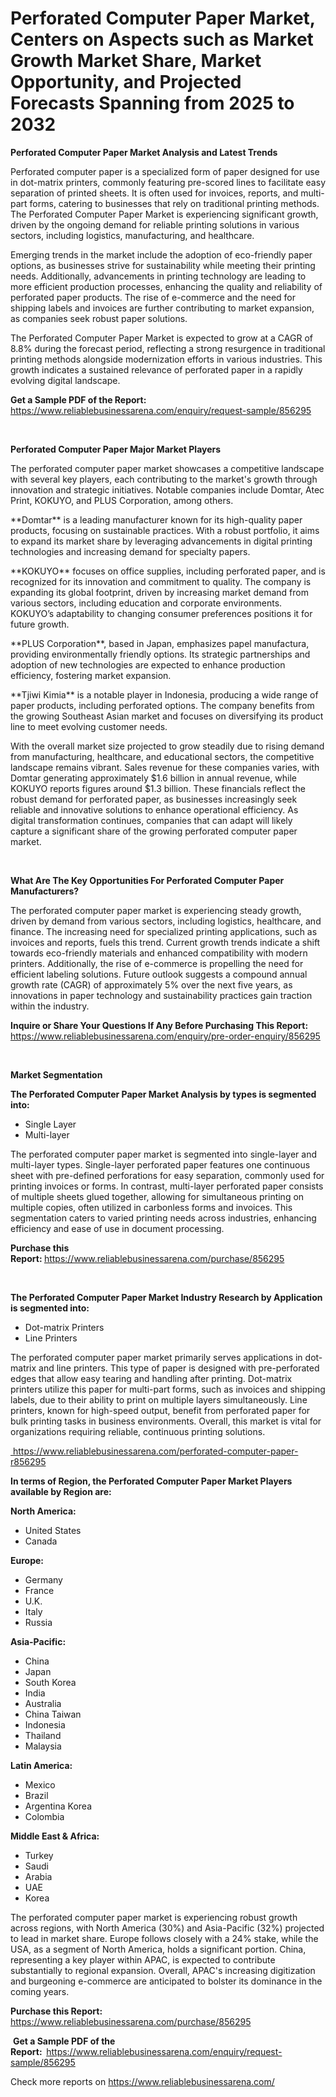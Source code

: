 <p><h1>Perforated Computer Paper Market, Centers on Aspects such as Market Growth Market Share, Market Opportunity, and Projected Forecasts Spanning from 2025 to 2032</h1></p><p><strong>Perforated Computer Paper Market Analysis and Latest Trends</strong></p>
<p><p>Perforated computer paper is a specialized form of paper designed for use in dot-matrix printers, commonly featuring pre-scored lines to facilitate easy separation of printed sheets. It is often used for invoices, reports, and multi-part forms, catering to businesses that rely on traditional printing methods. The Perforated Computer Paper Market is experiencing significant growth, driven by the ongoing demand for reliable printing solutions in various sectors, including logistics, manufacturing, and healthcare.</p><p>Emerging trends in the market include the adoption of eco-friendly paper options, as businesses strive for sustainability while meeting their printing needs. Additionally, advancements in printing technology are leading to more efficient production processes, enhancing the quality and reliability of perforated paper products. The rise of e-commerce and the need for shipping labels and invoices are further contributing to market expansion, as companies seek robust paper solutions.</p><p>The Perforated Computer Paper Market is expected to grow at a CAGR of 8.8% during the forecast period, reflecting a strong resurgence in traditional printing methods alongside modernization efforts in various industries. This growth indicates a sustained relevance of perforated paper in a rapidly evolving digital landscape.</p></p>
<p><strong>Get a Sample PDF of the Report:&nbsp;</strong> <a href="https://www.reliablebusinessarena.com/enquiry/request-sample/856295?utm_campaign=1912&utm_medium=2&utm_source=Github&utm_content=ia&utm_term=06022025&utm_id=perforated-computer-paper">https://www.reliablebusinessarena.com/enquiry/request-sample/856295</a></p>
<p>&nbsp;</p>
<p><strong>Perforated Computer Paper Major Market Players</strong></p>
<p><p>The perforated computer paper market showcases a competitive landscape with several key players, each contributing to the market's growth through innovation and strategic initiatives. Notable companies include Domtar, Atec Print, KOKUYO, and PLUS Corporation, among others.</p><p>**Domtar** is a leading manufacturer known for its high-quality paper products, focusing on sustainable practices. With a robust portfolio, it aims to expand its market share by leveraging advancements in digital printing technologies and increasing demand for specialty papers.</p><p>**KOKUYO** focuses on office supplies, including perforated paper, and is recognized for its innovation and commitment to quality. The company is expanding its global footprint, driven by increasing market demand from various sectors, including education and corporate environments. KOKUYO’s adaptability to changing consumer preferences positions it for future growth.</p><p>**PLUS Corporation**, based in Japan, emphasizes papel manufactura, providing environmentally friendly options. Its strategic partnerships and adoption of new technologies are expected to enhance production efficiency, fostering market expansion.</p><p>**Tjiwi Kimia** is a notable player in Indonesia, producing a wide range of paper products, including perforated options. The company benefits from the growing Southeast Asian market and focuses on diversifying its product line to meet evolving customer needs.</p><p>With the overall market size projected to grow steadily due to rising demand from manufacturing, healthcare, and educational sectors, the competitive landscape remains vibrant. Sales revenue for these companies varies, with Domtar generating approximately $1.6 billion in annual revenue, while KOKUYO reports figures around $1.3 billion. These financials reflect the robust demand for perforated paper, as businesses increasingly seek reliable and innovative solutions to enhance operational efficiency. As digital transformation continues, companies that can adapt will likely capture a significant share of the growing perforated computer paper market.</p></p>
<p>&nbsp;</p>
<p><strong>What Are The Key Opportunities For Perforated Computer Paper Manufacturers?</strong></p>
<p><p>The perforated computer paper market is experiencing steady growth, driven by demand from various sectors, including logistics, healthcare, and finance. The increasing need for specialized printing applications, such as invoices and reports, fuels this trend. Current growth trends indicate a shift towards eco-friendly materials and enhanced compatibility with modern printers. Additionally, the rise of e-commerce is propelling the need for efficient labeling solutions. Future outlook suggests a compound annual growth rate (CAGR) of approximately 5% over the next five years, as innovations in paper technology and sustainability practices gain traction within the industry.</p></p>
<p><strong>Inquire or Share Your Questions If Any Before Purchasing This Report:</strong> <a href="https://www.reliablebusinessarena.com/enquiry/pre-order-enquiry/856295?utm_campaign=1912&utm_medium=2&utm_source=Github&utm_content=ia&utm_term=06022025&utm_id=perforated-computer-paper">https://www.reliablebusinessarena.com/enquiry/pre-order-enquiry/856295</a></p>
<p>&nbsp;</p>
<p><strong>Market Segmentation</strong></p>
<p><strong>The Perforated Computer Paper Market Analysis by types is segmented into:</strong></p>
<p><ul><li>Single Layer</li><li>Multi-layer</li></ul></p>
<p><p>The perforated computer paper market is segmented into single-layer and multi-layer types. Single-layer perforated paper features one continuous sheet with pre-defined perforations for easy separation, commonly used for printing invoices or forms. In contrast, multi-layer perforated paper consists of multiple sheets glued together, allowing for simultaneous printing on multiple copies, often utilized in carbonless forms and invoices. This segmentation caters to varied printing needs across industries, enhancing efficiency and ease of use in document processing.</p></p>
<p><strong>Purchase this Report:&nbsp;</strong><a href="https://www.reliablebusinessarena.com/purchase/856295?utm_campaign=1912&utm_medium=2&utm_source=Github&utm_content=ia&utm_term=06022025&utm_id=perforated-computer-paper">https://www.reliablebusinessarena.com/purchase/856295</a></p>
<p>&nbsp;</p>
<p><strong>The Perforated Computer Paper Market Industry Research by Application is segmented into:</strong></p>
<p><ul><li>Dot-matrix Printers</li><li>Line Printers</li></ul></p>
<p><p>The perforated computer paper market primarily serves applications in dot-matrix and line printers. This type of paper is designed with pre-perforated edges that allow easy tearing and handling after printing. Dot-matrix printers utilize this paper for multi-part forms, such as invoices and shipping labels, due to their ability to print on multiple layers simultaneously. Line printers, known for high-speed output, benefit from perforated paper for bulk printing tasks in business environments. Overall, this market is vital for organizations requiring reliable, continuous printing solutions.</p></p>
<p><a href="https://www.reliablebusinessarena.com/perforated-computer-paper-r856295?utm_campaign=1912&utm_medium=2&utm_source=Github&utm_content=ia&utm_term=06022025&utm_id=perforated-computer-paper">&nbsp;https://www.reliablebusinessarena.com/perforated-computer-paper-r856295</a></p>
<p><strong>In terms of Region, the Perforated Computer Paper Market Players available by Region are:</strong></p>
<p>
    <p> <strong> North America: </strong>
        <ul>
            <li>United States</li>
            <li>Canada</li>
        </ul>
        </p> 
    <p> <strong> Europe: </strong>
        <ul>
            <li>Germany</li>
            <li>France</li>
            <li>U.K.</li>
            <li>Italy</li>
            <li>Russia</li>
        </ul>
        </p> 
    <p> <strong> Asia-Pacific: </strong>
        <ul>
            <li>China</li>
            <li>Japan</li>
            <li>South Korea</li>
            <li>India</li>
            <li>Australia</li>
            <li>China Taiwan</li>
            <li>Indonesia</li>
            <li>Thailand</li>
            <li>Malaysia</li>
        </ul>
        </p> 
    <p> <strong> Latin America: </strong>
        <ul>
            <li>Mexico</li>
            <li>Brazil</li>
            <li>Argentina Korea</li>
            <li>Colombia</li>
        </ul>
        </p> 
    <p> <strong> Middle East & Africa: </strong>
        <ul>
            <li>Turkey</li>
            <li>Saudi</li>
            <li>Arabia</li>
            <li>UAE</li>
            <li>Korea</li>
        </ul>
    </p>
    </p>
<p><p>The perforated computer paper market is experiencing robust growth across regions, with North America (30%) and Asia-Pacific (32%) projected to lead in market share. Europe follows closely with a 24% stake, while the USA, as a segment of North America, holds a significant portion. China, representing a key player within APAC, is expected to contribute substantially to regional expansion. Overall, APAC's increasing digitization and burgeoning e-commerce are anticipated to bolster its dominance in the coming years.</p></p>
<p><strong>Purchase this Report: </strong><a href="https://www.reliablebusinessarena.com/purchase/856295?utm_campaign=1912&utm_medium=2&utm_source=Github&utm_content=ia&utm_term=06022025&utm_id=perforated-computer-paper">https://www.reliablebusinessarena.com/purchase/856295</a></p>
<p>&nbsp;<strong>Get a Sample PDF of the Report:&nbsp;&nbsp;</strong><a href="https://www.reliablebusinessarena.com/enquiry/request-sample/856295?utm_campaign=1912&utm_medium=2&utm_source=Github&utm_content=ia&utm_term=06022025&utm_id=perforated-computer-paper">https://www.reliablebusinessarena.com/enquiry/request-sample/856295</a></p>
<p><strong></strong></p>
<p>Check more reports on <a href="https://www.reliablebusinessarena.com/?utm_campaign=1912&utm_medium=2&utm_source=Github&utm_content=ia&utm_term=06022025&utm_id=perforated-computer-paper">https://www.reliablebusinessarena.com/</a></p>
